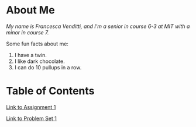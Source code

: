 # About Me
*My name is Francesca Venditti, and I'm a senior in course 6-3 at MIT with a minor in course 7.*

Some fun facts about me:
1. I have a twin.
2. I like dark chocolate.
3. I can do 10 pullups in a row.


# Table of Contents
[Link to Assignment 1](assignments/assignment1.md)

[Link to Problem Set 1](assignments/pset1.md)
